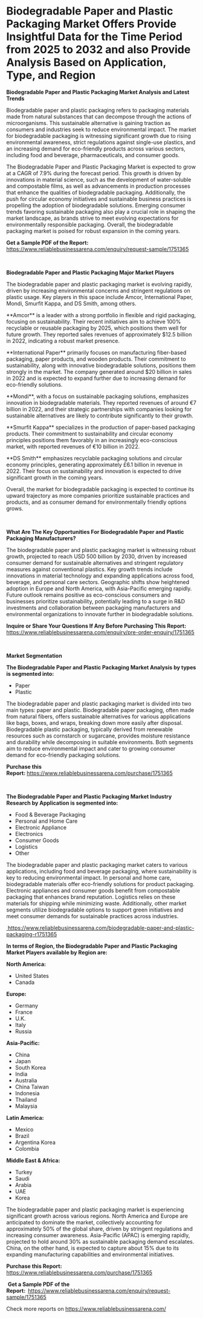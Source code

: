 <p><h1>Biodegradable Paper and Plastic Packaging Market Offers Provide Insightful Data for the Time Period from 2025 to 2032 and also Provide Analysis Based on Application, Type, and Region</h1></p><p><strong>Biodegradable Paper and Plastic Packaging Market Analysis and Latest Trends</strong></p>
<p><p>Biodegradable paper and plastic packaging refers to packaging materials made from natural substances that can decompose through the actions of microorganisms. This sustainable alternative is gaining traction as consumers and industries seek to reduce environmental impact. The market for biodegradable packaging is witnessing significant growth due to rising environmental awareness, strict regulations against single-use plastics, and an increasing demand for eco-friendly products across various sectors, including food and beverage, pharmaceuticals, and consumer goods.</p><p>The Biodegradable Paper and Plastic Packaging Market is expected to grow at a CAGR of 7.9% during the forecast period. This growth is driven by innovations in material science, such as the development of water-soluble and compostable films, as well as advancements in production processes that enhance the qualities of biodegradable packaging. Additionally, the push for circular economy initiatives and sustainable business practices is propelling the adoption of biodegradable solutions. Emerging consumer trends favoring sustainable packaging also play a crucial role in shaping the market landscape, as brands strive to meet evolving expectations for environmentally responsible packaging. Overall, the biodegradable packaging market is poised for robust expansion in the coming years.</p></p>
<p><strong>Get a Sample PDF of the Report:&nbsp;</strong> <a href="https://www.reliablebusinessarena.com/enquiry/request-sample/1751365?utm_campaign=3268&utm_medium=2&utm_source=Github&utm_content=ia&utm_term=01042025&utm_id=biodegradable-paper-and-plastic-packaging">https://www.reliablebusinessarena.com/enquiry/request-sample/1751365</a></p>
<p>&nbsp;</p>
<p><strong>Biodegradable Paper and Plastic Packaging Major Market Players</strong></p>
<p><p>The biodegradable paper and plastic packaging market is evolving rapidly, driven by increasing environmental concerns and stringent regulations on plastic usage. Key players in this space include Amcor, International Paper, Mondi, Smurfit Kappa, and DS Smith, among others.</p><p>**Amcor** is a leader with a strong portfolio in flexible and rigid packaging, focusing on sustainability. Their recent initiatives aim to achieve 100% recyclable or reusable packaging by 2025, which positions them well for future growth. They reported sales revenues of approximately $12.5 billion in 2022, indicating a robust market presence.</p><p>**International Paper** primarily focuses on manufacturing fiber-based packaging, paper products, and wooden products. Their commitment to sustainability, along with innovative biodegradable solutions, positions them strongly in the market. The company generated around $20 billion in sales in 2022 and is expected to expand further due to increasing demand for eco-friendly solutions.</p><p>**Mondi**, with a focus on sustainable packaging solutions, emphasizes innovation in biodegradable materials. They reported revenues of around €7 billion in 2022, and their strategic partnerships with companies looking for sustainable alternatives are likely to contribute significantly to their growth.</p><p>**Smurfit Kappa** specializes in the production of paper-based packaging products. Their commitment to sustainability and circular economy principles positions them favorably in an increasingly eco-conscious market, with reported revenues of €10 billion in 2022.</p><p>**DS Smith** emphasizes recyclable packaging solutions and circular economy principles, generating approximately £6.1 billion in revenue in 2022. Their focus on sustainability and innovation is expected to drive significant growth in the coming years.</p><p>Overall, the market for biodegradable packaging is expected to continue its upward trajectory as more companies prioritize sustainable practices and products, and as consumer demand for environmentally friendly options grows.</p></p>
<p>&nbsp;</p>
<p><strong>What Are The Key Opportunities For Biodegradable Paper and Plastic Packaging Manufacturers?</strong></p>
<p><p>The biodegradable paper and plastic packaging market is witnessing robust growth, projected to reach USD 500 billion by 2030, driven by increased consumer demand for sustainable alternatives and stringent regulatory measures against conventional plastics. Key growth trends include innovations in material technology and expanding applications across food, beverage, and personal care sectors. Geographic shifts show heightened adoption in Europe and North America, with Asia-Pacific emerging rapidly. Future outlook remains positive as eco-conscious consumers and businesses prioritize sustainability, potentially leading to a surge in R&D investments and collaboration between packaging manufacturers and environmental organizations to innovate further in biodegradable solutions.</p></p>
<p><strong>Inquire or Share Your Questions If Any Before Purchasing This Report:</strong> <a href="https://www.reliablebusinessarena.com/enquiry/pre-order-enquiry/1751365?utm_campaign=3268&utm_medium=2&utm_source=Github&utm_content=ia&utm_term=01042025&utm_id=biodegradable-paper-and-plastic-packaging">https://www.reliablebusinessarena.com/enquiry/pre-order-enquiry/1751365</a></p>
<p>&nbsp;</p>
<p><strong>Market Segmentation</strong></p>
<p><strong>The Biodegradable Paper and Plastic Packaging Market Analysis by types is segmented into:</strong></p>
<p><ul><li>Paper</li><li>Plastic</li></ul></p>
<p><p>The biodegradable paper and plastic packaging market is divided into two main types: paper and plastic. Biodegradable paper packaging, often made from natural fibers, offers sustainable alternatives for various applications like bags, boxes, and wraps, breaking down more easily after disposal. Biodegradable plastic packaging, typically derived from renewable resources such as cornstarch or sugarcane, provides moisture resistance and durability while decomposing in suitable environments. Both segments aim to reduce environmental impact and cater to growing consumer demand for eco-friendly packaging solutions.</p></p>
<p><strong>Purchase this Report:&nbsp;</strong><a href="https://www.reliablebusinessarena.com/purchase/1751365?utm_campaign=3268&utm_medium=2&utm_source=Github&utm_content=ia&utm_term=01042025&utm_id=biodegradable-paper-and-plastic-packaging">https://www.reliablebusinessarena.com/purchase/1751365</a></p>
<p>&nbsp;</p>
<p><strong>The Biodegradable Paper and Plastic Packaging Market Industry Research by Application is segmented into:</strong></p>
<p><ul><li>Food & Beverage Packaging</li><li>Personal and Home Care</li><li>Electronic Appliance</li><li>Electronics</li><li>Consumer Goods</li><li>Logistics</li><li>Other</li></ul></p>
<p><p>The biodegradable paper and plastic packaging market caters to various applications, including food and beverage packaging, where sustainability is key to reducing environmental impact. In personal and home care, biodegradable materials offer eco-friendly solutions for product packaging. Electronic appliances and consumer goods benefit from compostable packaging that enhances brand reputation. Logistics relies on these materials for shipping while minimizing waste. Additionally, other market segments utilize biodegradable options to support green initiatives and meet consumer demands for sustainable practices across industries.</p></p>
<p><a href="https://www.reliablebusinessarena.com/biodegradable-paper-and-plastic-packaging-r1751365?utm_campaign=3268&utm_medium=2&utm_source=Github&utm_content=ia&utm_term=01042025&utm_id=biodegradable-paper-and-plastic-packaging">&nbsp;https://www.reliablebusinessarena.com/biodegradable-paper-and-plastic-packaging-r1751365</a></p>
<p><strong>In terms of Region, the Biodegradable Paper and Plastic Packaging Market Players available by Region are:</strong></p>
<p>
    <p> <strong> North America: </strong>
        <ul>
            <li>United States</li>
            <li>Canada</li>
        </ul>
        </p> 
    <p> <strong> Europe: </strong>
        <ul>
            <li>Germany</li>
            <li>France</li>
            <li>U.K.</li>
            <li>Italy</li>
            <li>Russia</li>
        </ul>
        </p> 
    <p> <strong> Asia-Pacific: </strong>
        <ul>
            <li>China</li>
            <li>Japan</li>
            <li>South Korea</li>
            <li>India</li>
            <li>Australia</li>
            <li>China Taiwan</li>
            <li>Indonesia</li>
            <li>Thailand</li>
            <li>Malaysia</li>
        </ul>
        </p> 
    <p> <strong> Latin America: </strong>
        <ul>
            <li>Mexico</li>
            <li>Brazil</li>
            <li>Argentina Korea</li>
            <li>Colombia</li>
        </ul>
        </p> 
    <p> <strong> Middle East & Africa: </strong>
        <ul>
            <li>Turkey</li>
            <li>Saudi</li>
            <li>Arabia</li>
            <li>UAE</li>
            <li>Korea</li>
        </ul>
    </p>
    </p>
<p><p>The biodegradable paper and plastic packaging market is experiencing significant growth across various regions. North America and Europe are anticipated to dominate the market, collectively accounting for approximately 50% of the global share, driven by stringent regulations and increasing consumer awareness. Asia-Pacific (APAC) is emerging rapidly, projected to hold around 30% as sustainable packaging demand escalates. China, on the other hand, is expected to capture about 15% due to its expanding manufacturing capabilities and environmental initiatives.</p></p>
<p><strong>Purchase this Report: </strong><a href="https://www.reliablebusinessarena.com/purchase/1751365?utm_campaign=3268&utm_medium=2&utm_source=Github&utm_content=ia&utm_term=01042025&utm_id=biodegradable-paper-and-plastic-packaging">https://www.reliablebusinessarena.com/purchase/1751365</a></p>
<p>&nbsp;<strong>Get a Sample PDF of the Report:&nbsp;&nbsp;</strong><a href="https://www.reliablebusinessarena.com/enquiry/request-sample/1751365?utm_campaign=3268&utm_medium=2&utm_source=Github&utm_content=ia&utm_term=01042025&utm_id=biodegradable-paper-and-plastic-packaging">https://www.reliablebusinessarena.com/enquiry/request-sample/1751365</a></p>
<p><strong></strong></p>
<p>Check more reports on <a href="https://www.reliablebusinessarena.com/?utm_campaign=3268&utm_medium=2&utm_source=Github&utm_content=ia&utm_term=01042025&utm_id=biodegradable-paper-and-plastic-packaging">https://www.reliablebusinessarena.com/</a></p>